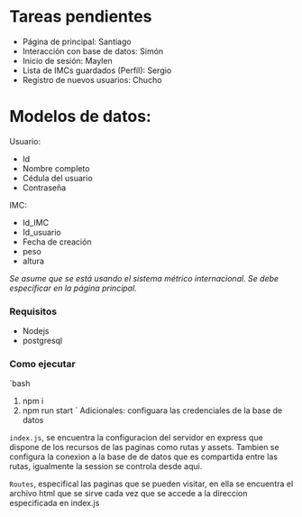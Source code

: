 # Tareas pendientes

- Página de principal: Santiago
- Interacción con base de datos: Simón
- Inicio de sesión: Maylen
- Lista de IMCs guardados (Perfíl): Sergio
- Registro de nuevos usuarios: Chucho 

# Modelos de datos:

Usuario:
- Id
- Nombre completo
- Cédula del usuario
- Contraseña

IMC:
- Id_IMC
- Id_usuario
- Fecha de creación
- peso 
- altura

*Se asume que se está usando el sistema métrico internacional.*
*Se debe especificar en la página principal.*



### Requisitos
- Nodejs
- postgresql

### Como ejecutar
`bash
1. npm i
2. npm run start
`
Adicionales: configuara las credenciales de la base de datos

`index.js`, se encuentra la configuracion del servidor en express
que dispone de los recursos de las paginas como rutas y assets. Tambien
se configura la conexion a la base de de datos que es compartida entre las rutas,
igualmente la session se controla desde aqui.

`Routes`, especifical las paginas que se pueden visitar, 
en ella se encuentra el archivo html que se sirve cada vez que 
se accede a la direccion especificada en index.js
